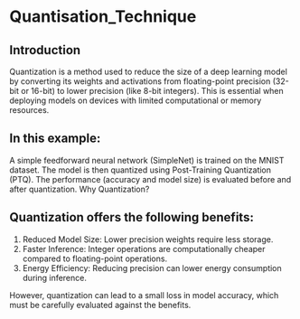 # Quantisation_Technique

## Introduction

Quantization is a method used to reduce the size of a deep learning model by converting its weights and activations from floating-point precision (32-bit or 16-bit) to lower precision (like 8-bit integers). This is essential when deploying models on devices with limited computational or memory resources.

## In this example:

A simple feedforward neural network (SimpleNet) is trained on the MNIST dataset.
The model is then quantized using Post-Training Quantization (PTQ).
The performance (accuracy and model size) is evaluated before and after quantization.
Why Quantization?

## Quantization offers the following benefits:

1) Reduced Model Size: Lower precision weights require less storage.
2) Faster Inference: Integer operations are computationally cheaper compared to floating-point operations.
3) Energy Efficiency: Reducing precision can lower energy consumption during inference.

However, quantization can lead to a small loss in model accuracy, which must be carefully evaluated against the benefits.

